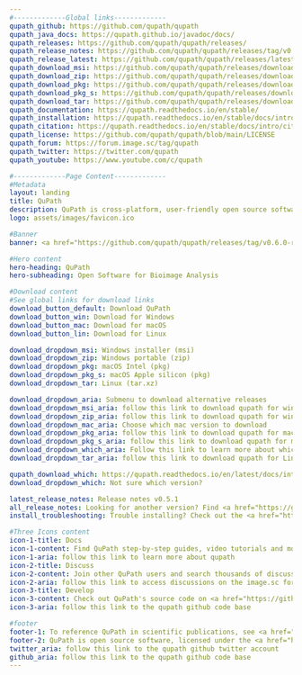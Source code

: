 ```yaml
---
#-------------Global links-------------
qupath_github: https://github.com/qupath/qupath
qupath_java_docs: https://qupath.github.io/javadoc/docs/
qupath_releases: https://github.com/qupath/qupath/releases/
qupath_release_notes: https://github.com/qupath/qupath/releases/tag/v0.5.1
qupath_release_latest: https://github.com/qupath/qupath/releases/latest
qupath_download_msi: https://github.com/qupath/qupath/releases/download/v0.5.1/QuPath-v0.5.1-Windows.msi
qupath_download_zip: https://github.com/qupath/qupath/releases/download/v0.5.1/QuPath-v0.5.1-Windows.zip
qupath_download_pkg: https://github.com/qupath/qupath/releases/download/v0.5.1/QuPath-v0.5.1-Mac-x64.pkg
qupath_download_pkg_s: https://github.com/qupath/qupath/releases/download/v0.5.1/QuPath-v0.5.1-Mac-arm64.pkg
qupath_download_tar: https://github.com/qupath/qupath/releases/download/v0.5.1/QuPath-v0.5.1-Linux.tar.xz
qupath_documentation: https://qupath.readthedocs.io/en/stable/
qupath_installation: https://qupath.readthedocs.io/en/stable/docs/intro/installation.html
qupath_citation: https://qupath.readthedocs.io/en/stable/docs/intro/citing.html
qupath_license: https://github.com/qupath/qupath/blob/main/LICENSE
qupath_forum: https://forum.image.sc/tag/qupath
qupath_twitter: https://twitter.com/qupath
qupath_youtube: https://www.youtube.com/c/qupath

#-------------Page Content-------------
#Metadata
layout: landing
title: QuPath
description: QuPath is cross-platform, user-friendly open source software for digital pathology and whole slide image analysis, written using JavaFX. QuPath has also been designed to be developer-friendly, and combines an extensible design with powerful scripting tools.
logo: assets/images/favicon.ico

#Banner
banner: <a href="https://github.com/qupath/qupath/releases/tag/v0.6.0-rc3" target=blank>Early release candidate for v0.6.0-rc3 now available for testing!</a>

#Hero content
hero-heading: QuPath
hero-subheading: Open Software for Bioimage Analysis

#Download content
#See global links for download links
download_button_default: Download QuPath
download_button_win: Download for Windows
download_button_mac: Download for macOS
download_button_lin: Download for Linux

download_dropdown_msi: Windows installer (msi)
download_dropdown_zip: Windows portable (zip)
download_dropdown_pkg: macOS Intel (pkg)
download_dropdown_pkg_s: macOS Apple silicon (pkg)
download_dropdown_tar: Linux (tar.xz)

download_dropdown_aria: Submenu to download alternative releases
download_dropdown_msi_aria: follow this link to download qupath for windows m s i 234 M B
download_dropdown_zip_aria: follow this link to download qupath for windows Z I P 233 M B
download_dropdown_mac_aria: Choose which mac version to download
download_dropdown_pkg_aria: follow this link to download qupath for macOS intel p k g 218 M B
download_dropdown_pkg_s_aria: follow this link to download qupath for macOS apple silicon p k g 202 M B
download_dropdown_which_aria: Follow this link to learn more about which mac version to download
download_dropdown_tar_aria: follow this link to download qupath for Linux t a r 224 M B

qupath_download_which: https://qupath.readthedocs.io/en/latest/docs/intro/installation.html#qupath-for-mac
download_dropdown_which: Not sure which version?

latest_release_notes: Release notes v0.5.1
all_release_notes: Looking for another version? Find <a href="https://github.com/qupath/qupath/releases" target=blank>all releases</a>
install_troubleshooting: Trouble installing? Check out the <a href="https://qupath.readthedocs.io/en/stable/docs/intro/installation.html" target=blank>installation notes</a>

#Three Icons content
icon-1-title: Docs
icon-1-content: Find QuPath step-by-step guides, video tutorials and more on <a href="https://qupath.readthedocs.io/en/stable/" target=blank>ReadTheDocs</a>
icon-1-aria: follow this link to learn more about qupath
icon-2-title: Discuss
icon-2-content: Join other QuPath users and search thousands of discussions on <a href="https://forum.image.sc/tag/qupath" target=blank>image.sc</a>
icon-2-aria: follow this link to access discussions on the image.sc forum
icon-3-title: Develop
icon-3-content: Check out QuPath's source code on <a href="https://github.com/qupath/qupath" target=blank>GitHub</a> or view the <a href="https://qupath.github.io/javadoc/docs/" target=blank>Javadocs</a>
icon-3-aria: follow this link to the qupath github code base

#footer
footer-1: To reference QuPath in scientific publications, see <a href="https://qupath.readthedocs.io/en/stable/docs/intro/citing.html" target="_blank" rel=”noopener”>'How to cite QuPath'</a>
footer-2: QuPath is open source software, licensed under the <a href="https://github.com/qupath/qupath/blob/main/LICENSE" target="_blank" rel=”noopener”>GNU General Public License</a>
twitter_aria: follow this link to the qupath github twitter account
github_aria: follow this link to the qupath github code base
---
```

